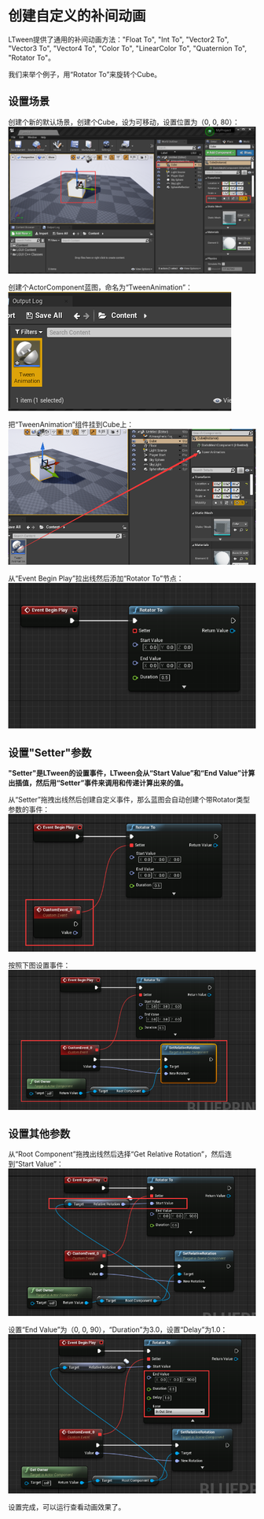 # 创建自定义的补间动画
LTween提供了通用的补间动画方法："Float To", "Int To", "Vector2 To", "Vector3 To", "Vector4 To", "Color To", "LinearColor To", "Quaternion To", "Rotator To"。

我们来举个例子，用“Rotator To”来旋转个Cube。

## 设置场景
创建个新的默认场景，创建个Cube，设为可移动，设置位置为（0, 0, 80）：
![](./../../Custom/step1.png)

创建个ActorComponent蓝图，命名为“TweenAnimation”：
![](./../../Custom/step2.png)

把“TweenAnimation”组件挂到Cube上：
![](./../../Custom/step3.png)

从“Event Begin Play”拉出线然后添加“Rotator To”节点：
![](./../../Custom/step4.png)

## 设置"Setter"参数
**"Setter"是LTween的设置事件，LTween会从“Start Value”和“End Value”计算出插值，然后用“Setter”事件来调用和传递计算出来的值。**

从“Setter”拖拽出线然后创建自定义事件，那么蓝图会自动创建个带Rotator类型参数的事件：
![](./../../Custom/step5.png)

按照下图设置事件：
![](./../../Custom/step6.png)

## 设置其他参数
从“Root Component”拖拽出线然后选择“Get Relative Rotation”，然后连到“Start Value”：
![](./../../Custom/step7.png)

设置“End Value”为（0, 0, 90），“Duration”为3.0，设置“Delay”为1.0：
![](./../../Custom/step8.png)

设置完成，可以运行查看动画效果了。